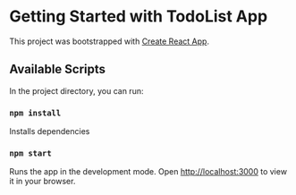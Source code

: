 # Getting Started with TodoList App

This project was bootstrapped with [Create React App](https://github.com/facebook/create-react-app).

## Available Scripts

In the project directory, you can run:

### `npm install`

Installs dependencies

### `npm start`

Runs the app in the development mode.
Open [http://localhost:3000](http://localhost:3000) to view it in your browser.

